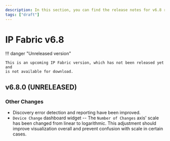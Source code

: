 ```yaml
---
description: In this section, you can find the release notes for v6.8 releases.
tags: ["draft"]
---
```


# IP Fabric v6.8

!!! danger "Unreleased version"

    This is an upcoming IP Fabric version, which has not been released yet and
    is not available for download.

## v6.8.0 (UNRELEASED)

### Other Changes

- Discovery error detection and reporting have been improved.
- `Device Change` dashboard widget -- The `Number of Changes` axis' scale has
  been changed from linear to logarithmic. This adjustment should improve
  visualization overall and prevent confusion with scale in certain cases.

